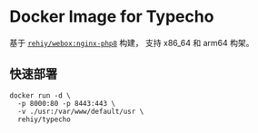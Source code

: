# Docker Image for Typecho

基于 [`rehiy/webox:nginx-php8`](https://github.com/rehiy/webox-docker) 构建， 支持 x86_64 和 arm64 构架。

## 快速部署

```
docker run -d \
  -p 8000:80 -p 8443:443 \
  -v ./usr:/var/www/default/usr \
  rehiy/typecho
```
